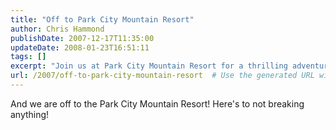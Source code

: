 ```yaml
---
title: "Off to Park City Mountain Resort"
author: Chris Hammond
publishDate: 2007-12-17T11:35:00
updateDate: 2008-01-23T16:51:11
tags: []
excerpt: "Join us at Park City Mountain Resort for a thrilling adventure! Follow along as we aim to stay safe and have fun without any mishaps."
url: /2007/off-to-park-city-mountain-resort  # Use the generated URL with year
---
```

And we are off to the Park City Mountain Resort! Here's to not breaking anything!

